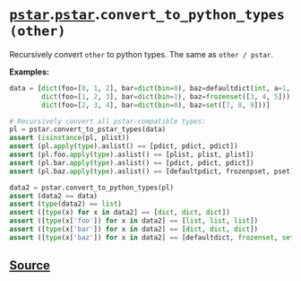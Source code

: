 # [`pstar`](./pstar.md).[`pstar`](./pstar_pstar.md).`convert_to_python_types(other)`

Recursively convert `other` to python types. The same as `other / pstar`.

**Examples:**

```python
data = [dict(foo=[0, 1, 2], bar=dict(bin=0), baz=defaultdict(int, a=1, b=2, c=3)),
        dict(foo=[1, 2, 3], bar=dict(bin=1), baz=frozenset([3, 4, 5])),
        dict(foo=[2, 3, 4], bar=dict(bin=0), baz=set([7, 8, 9]))]

# Recursively convert all pstar-compatible types:
pl = pstar.convert_to_pstar_types(data)
assert (isinstance(pl, plist))
assert (pl.apply(type).aslist() == [pdict, pdict, pdict])
assert (pl.foo.apply(type).aslist() == [plist, plist, plist])
assert (pl.bar.apply(type).aslist() == [pdict, pdict, pdict])
assert (pl.baz.apply(type).aslist() == [defaultpdict, frozenpset, pset])

data2 = pstar.convert_to_python_types(pl)
assert (data2 == data)
assert (type(data2) == list)
assert ([type(x) for x in data2] == [dict, dict, dict])
assert ([type(x['foo']) for x in data2] == [list, list, list])
assert ([type(x['bar']) for x in data2] == [dict, dict, dict])
assert ([type(x['baz']) for x in data2] == [defaultdict, frozenset, set])
```



## [Source](../pstar/pstar.py#L6131-L6160)